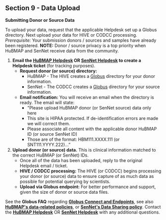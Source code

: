 ## Section 9 - Data Upload

**Submitting Donor or Source Data**

To upload your data, request that the applicable Helpdesk set up a Globus directory. Next upload your data for HIVE or CODCC processing.
_Prerequisite:_ Your submission donors / sources and samples have already been registered. **NOTE:** Donor / source privacy is a top priority when HuBMAP and SenNet receive data from the community.

1. **Email the <a href="mailto:help@hubmapconsortium.org">HuBMAP Helpdesk</a> OR <a href="mailto:help@sennetconsortium.org">SenNet Helpdesk</a> to create a Helpdesk ticket** (for tracking purposes).
   - **Request donor (or source) directory:**
      - HuBMAP - The HIVE creates a <a href="https://app.globus.org/groups">Globus</a> directory for your donor information.
      - SenNet - The CODCC creates a <a href="https://app.globus.org/groups">Globus</a> directory for your source information.
   - **Email notification:** You will receive an email when the directory is ready. The email will state:
      - "Please upload HuBMAP donor (or SenNet source) data only here
      - This site is HIPAA protected. If de-identification errors are made we will correct them.
      - Please associate all content with the applicable donor HuBMAP ID (or source SenNet ID)
      - Those are of the format: HBM111.XXXX.111 (or SNT111.YYYY.222)...”
  2. **Upload donor (or source) data.** This is clinical information matched to the correct HuBMAP (or SenNet) IDs.
      - Once all of the data has been uploaded, reply to the original Helpdesk email / ticket.
      - **HIVE / CODCC processing:** The HIVE (or CODCC) begins processing your donor (or source) data to ensure capture of as much data as possible for potential querying by scientists.
      - **Upload via Globus endpoint:** For better performance and support, given the size of donor or source data files. 

See the **Globus FAQ** regarding **<a href="https://docs.globus.org/faq/globus-connect-endpoints/"> Globus Connect and Endpoints</a>**, see also **<a href="https://hubmapconsortium.org/policies/"> HuBMAP's data-related policies</a>**, or **<a href="https://sennetconsortium.org/external-data-use/"> SenNet's Data Sharing policy</a>**. Contact the **<a href="mailto:help@hubmapconsortium.org">HuBMAP Helpdesk</a>** OR **<a href="mailto:help@sennetconsortium.org">SenNet Helpdesk</a>** with any additional questions.
